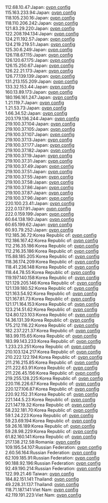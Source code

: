 112.68.10.47:Japan: [ovpn config](vpn/112_68_10_47.ovpn)  
115.163.233.94:Japan: [ovpn config](vpn/115_163_233_94.ovpn)  
118.105.230.16:Japan: [ovpn config](vpn/118_105_230_16.ovpn)  
118.110.206.242:Japan: [ovpn config](vpn/118_110_206_242.ovpn)  
121.83.29.220:Japan: [ovpn config](vpn/121_83_29_220.ovpn)  
122.208.194.134:Japan: [ovpn config](vpn/122_208_194_134.ovpn)  
124.211.192.57:Japan: [ovpn config](vpn/124_211_192_57.ovpn)  
124.219.219.51:Japan: [ovpn config](vpn/124_219_219_51.ovpn)  
125.30.6.249:Japan: [ovpn config](vpn/125_30_6_249.ovpn)  
126.118.67.115:Japan: [ovpn config](vpn/126_118_67_115.ovpn)  
126.120.67.175:Japan: [ovpn config](vpn/126_120_67_175.ovpn)  
126.15.250.67:Japan: [ovpn config](vpn/126_15_250_67.ovpn)  
126.22.21.173:Japan: [ovpn config](vpn/126_22_21_173.ovpn)  
126.77.139.139:Japan: [ovpn config](vpn/126_77_139_139.ovpn)  
131.213.155.209:Japan: [ovpn config](vpn/131_213_155_209.ovpn)  
133.32.153.44:Japan: [ovpn config](vpn/133_32_153_44.ovpn)  
160.13.89.173:Japan: [ovpn config](vpn/160_13_89_173.ovpn)  
180.196.161.247:Japan: [ovpn config](vpn/180_196_161_247.ovpn)  
1.21.119.7:Japan: [ovpn config](vpn/1_21_119_7.ovpn)  
1.21.53.73:Japan: [ovpn config](vpn/1_21_53_73.ovpn)  
1.66.34.52:Japan: [ovpn config](vpn/1_66_34_52.ovpn)  
203.179.136.244:Japan: [ovpn config](vpn/203_179_136_244.ovpn)  
219.100.37.104:Japan: [ovpn config](vpn/219_100_37_104.ovpn)  
219.100.37.105:Japan: [ovpn config](vpn/219_100_37_105.ovpn)  
219.100.37.107:Japan: [ovpn config](vpn/219_100_37_107.ovpn)  
219.100.37.13:Japan: [ovpn config](vpn/219_100_37_13.ovpn)  
219.100.37.177:Japan: [ovpn config](vpn/219_100_37_177.ovpn)  
219.100.37.182:Japan: [ovpn config](vpn/219_100_37_182.ovpn)  
219.100.37.19:Japan: [ovpn config](vpn/219_100_37_19.ovpn)  
219.100.37.31:Japan: [ovpn config](vpn/219_100_37_31.ovpn)  
219.100.37.49:Japan: [ovpn config](vpn/219_100_37_49.ovpn)  
219.100.37.51:Japan: [ovpn config](vpn/219_100_37_51.ovpn)  
219.100.37.55:Japan: [ovpn config](vpn/219_100_37_55.ovpn)  
219.100.37.58:Japan: [ovpn config](vpn/219_100_37_58.ovpn)  
219.100.37.86:Japan: [ovpn config](vpn/219_100_37_86.ovpn)  
219.100.37.87:Japan: [ovpn config](vpn/219_100_37_87.ovpn)  
219.100.37.96:Japan: [ovpn config](vpn/219_100_37_96.ovpn)  
220.100.23.41:Japan: [ovpn config](vpn/220_100_23_41.ovpn)  
222.0.137.91:Japan: [ovpn config](vpn/222_0_137_91.ovpn)  
222.0.159.199:Japan: [ovpn config](vpn/222_0_159_199.ovpn)  
60.64.138.190:Japan: [ovpn config](vpn/60_64_138_190.ovpn)  
60.65.199.62:Japan: [ovpn config](vpn/60_65_199_62.ovpn)  
60.93.79.252:Japan: [ovpn config](vpn/60_93_79_252.ovpn)  
112.185.36.72:Korea Republic of: [ovpn config](vpn/112_185_36_72.ovpn)  
112.186.167.42:Korea Republic of: [ovpn config](vpn/112_186_167_42.ovpn)  
112.216.35.186:Korea Republic of: [ovpn config](vpn/112_216_35_186.ovpn)  
112.216.35.186:Korea Republic of: [ovpn config](vpn/112_216_35_186.ovpn)  
115.88.185.205:Korea Republic of: [ovpn config](vpn/115_88_185_205.ovpn)  
118.36.174.209:Korea Republic of: [ovpn config](vpn/118_36_174_209.ovpn)  
118.41.236.148:Korea Republic of: [ovpn config](vpn/118_41_236_148.ovpn)  
118.44.78.55:Korea Republic of: [ovpn config](vpn/118_44_78_55.ovpn)  
119.197.140.158:Korea Republic of: [ovpn config](vpn/119_197_140_158.ovpn)  
121.129.205.146:Korea Republic of: [ovpn config](vpn/121_129_205_146.ovpn)  
121.139.180.52:Korea Republic of: [ovpn config](vpn/121_139_180_52.ovpn)  
121.163.54.92:Korea Republic of: [ovpn config](vpn/121_163_54_92.ovpn)  
121.167.81.73:Korea Republic of: [ovpn config](vpn/121_167_81_73.ovpn)  
121.171.164.153:Korea Republic of: [ovpn config](vpn/121_171_164_153.ovpn)  
123.214.51.62:Korea Republic of: [ovpn config](vpn/123_214_51_62.ovpn)  
124.80.123.103:Korea Republic of: [ovpn config](vpn/124_80_123_103.ovpn)  
14.36.131.39:Korea Republic of: [ovpn config](vpn/14_36_131_39.ovpn)  
175.212.116.22:Korea Republic of: [ovpn config](vpn/175_212_116_22.ovpn)  
182.237.221.37:Korea Republic of: [ovpn config](vpn/182_237_221_37.ovpn)  
183.99.115.65:Korea Republic of: [ovpn config](vpn/183_99_115_65.ovpn)  
183.99.143.233:Korea Republic of: [ovpn config](vpn/183_99_143_233.ovpn)  
1.233.23.251:Korea Republic of: [ovpn config](vpn/1_233_23_251.ovpn)  
210.103.124.217:Korea Republic of: [ovpn config](vpn/210_103_124_217.ovpn)  
210.222.122.194:Korea Republic of: [ovpn config](vpn/210_222_122_194.ovpn)  
211.216.215.85:Korea Republic of: [ovpn config](vpn/211_216_215_85.ovpn)  
211.222.63.91:Korea Republic of: [ovpn config](vpn/211_222_63_91.ovpn)  
211.226.45.156:Korea Republic of: [ovpn config](vpn/211_226_45_156.ovpn)  
219.255.128.225:Korea Republic of: [ovpn config](vpn/219_255_128_225.ovpn)  
220.116.226.67:Korea Republic of: [ovpn config](vpn/220_116_226_67.ovpn)  
220.127.106.87:Korea Republic of: [ovpn config](vpn/220_127_106_87.ovpn)  
220.92.152.31:Korea Republic of: [ovpn config](vpn/220_92_152_31.ovpn)  
221.144.5.23:Korea Republic of: [ovpn config](vpn/221_144_5_23.ovpn)  
221.147.19.32:Korea Republic of: [ovpn config](vpn/221_147_19_32.ovpn)  
58.232.181.70:Korea Republic of: [ovpn config](vpn/58_232_181_70.ovpn)  
59.1.24.223:Korea Republic of: [ovpn config](vpn/59_1_24_223.ovpn)  
59.23.69.194:Korea Republic of: [ovpn config](vpn/59_23_69_194.ovpn)  
59.26.16.189:Korea Republic of: [ovpn config](vpn/59_26_16_189.ovpn)  
59.28.98.229:Korea Republic of: [ovpn config](vpn/59_28_98_229.ovpn)  
61.82.160.141:Korea Republic of: [ovpn config](vpn/61_82_160_141.ovpn)  
217.138.212.58:Romania: [ovpn config](vpn/217_138_212_58.ovpn)  
109.195.54.107:Russian Federation: [ovpn config](vpn/109_195_54_107.ovpn)  
2.60.56.164:Russian Federation: [ovpn config](vpn/2_60_56_164.ovpn)  
62.109.185.91:Russian Federation: [ovpn config](vpn/62_109_185_91.ovpn)  
90.188.92.196:Russian Federation: [ovpn config](vpn/90_188_92_196.ovpn)  
92.49.190.214:Russian Federation: [ovpn config](vpn/92_49_190_214.ovpn)  
122.99.21.46:Taiwan: [ovpn config](vpn/122_99_21_46.ovpn)  
184.82.151.141:Thailand: [ovpn config](vpn/184_82_151_141.ovpn)  
49.228.31.137:Thailand: [ovpn config](vpn/49_228_31_137.ovpn)  
118.71.187.141:Viet Nam: [ovpn config](vpn/118_71_187_141.ovpn)  
42.119.191.223:Viet Nam: [ovpn config](vpn/42_119_191_223.ovpn)  

